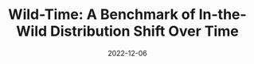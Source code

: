 ---
title: "Wild-Time: A Benchmark of In-the-Wild Distribution Shift Over Time"
authors_before: "Huaxiu Yao*, "
authors_after: "*, Bochuan Cao, Yoonho Lee, Pang Wei Koh, Chelsea Finn"
award: ""
collection: publications
permalink: /publication/autoft
tldr: 'Wild-Time is a benchmark for real-world distribution shifts over time.
We curated five datasets that exhibit temporal shift and span diverse
applications and data modalities. We benchmark methods from the continual learning and domain generalization literature 
and find that no approach consistently outperforms ERM.'
date: 2022-12-06
venue: 'NeurIPS 2022'
preprint: 'arXiv' 
header: 
  teaser: 'papers/wildtime/wildtime.png'
paper: 'https://arxiv.org/abs/2306.04974'
code: 'https://github.com/huaxiuyao/Wild-Time' 
twitter: 'https://x.com/HuaxiuYaoML/status/1597126543486070784?s=20'
link: 'https://wild-time.github.io'
video: ''
categories:
  - Robustness
  - Benchmarks
  - Selected Papers
---